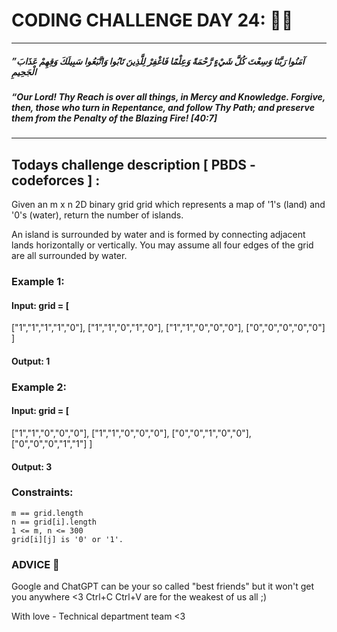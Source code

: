 # CODING CHALLENGE DAY 24: 🌙✨

---

##### ”آمَنُوا رَبَّنَا وَسِعْتَ كُلَّ شَيْءٍ رَّحْمَةً وَعِلْمًا فَاغْفِرْ لِلَّذِينَ تَابُوا وَاتَّبَعُوا سَبِيلَكَ وَقِهِمْ عَذَابَ الْجَحِيمِ

##### “Our Lord! Thy Reach is over all things, in Mercy and Knowledge. Forgive, then, those who turn in Repentance, and follow Thy Path; and preserve them from the Penalty of the Blazing Fire! [40:7]

---

##

## Todays challenge description [ PBDS - codeforces ] :

Given an m x n 2D binary grid grid which represents a map of '1's (land) and '0's (water), return the number of islands.

An island is surrounded by water and is formed by connecting adjacent lands horizontally or vertically. You may assume all four edges of the grid are all surrounded by water.

 

### Example 1:

#### Input: grid = [
  ["1","1","1","1","0"],
  ["1","1","0","1","0"],
  ["1","1","0","0","0"],
  ["0","0","0","0","0"]
]
#### Output: 1

### Example 2:

#### Input: grid = [
  ["1","1","0","0","0"],
  ["1","1","0","0","0"],
  ["0","0","1","0","0"],
  ["0","0","0","1","1"]
]
#### Output: 3

 

### Constraints:

    m == grid.length
    n == grid[i].length
    1 <= m, n <= 300
    grid[i][j] is '0' or '1'.



### ADVICE 💖

Google and ChatGPT can be your so called "best friends" but it won't get you anywhere <3 Ctrl+C Ctrl+V are for the weakest of us all ;)

With love - Technical department team <3
